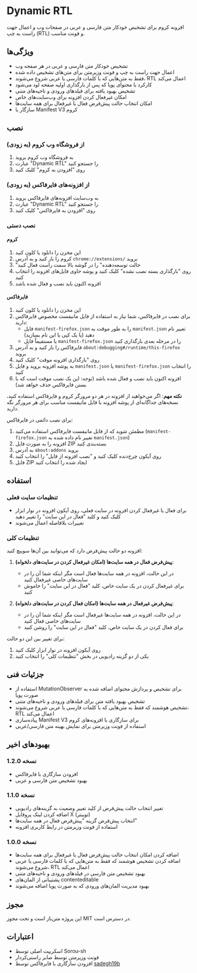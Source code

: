 # Dynamic RTL

افزونه کروم برای تشخیص خودکار متن فارسی و عربی در صفحات وب و اعمال جهت راست به چپ (RTL) و فونت مناسب.

## ویژگی‌ها

- تشخیص خودکار متن فارسی و عربی در هر صفحه وب
- اعمال جهت راست به چپ و فونت وزیرمتن برای متن‌های تشخیص داده شده
- فقط به متن‌هایی که با کلمات فارسی یا عربی شروع می‌شوند، RTL اعمال می‌کند
- کارکرد با محتوای پویا که پس از بارگذاری اولیه صفحه لود می‌شود
- تشخیص بهبود یافته برای فیلدهای ورودی و ناحیه‌های متنی
- امکان غیرفعال کردن افزونه برای وب‌سایت‌های خاص
- امکان انتخاب حالت پیش‌فرض فعال یا غیرفعال برای همه سایت‌ها
- سازگار با Manifest V3 کروم

## نصب

### از فروشگاه وب کروم (به زودی)

1. به فروشگاه وب کروم بروید
2. عبارت "Dynamic RTL" را جستجو کنید
3. روی "افزودن به کروم" کلیک کنید

### از افزونه‌های فایرفاکس (به زودی)

1. به وب‌سایت افزونه‌های فایرفاکس بروید
2. عبارت "Dynamic RTL" را جستجو کنید
3. روی "افزودن به فایرفاکس" کلیک کنید

### نصب دستی

#### کروم

1. این مخزن را دانلود یا کلون کنید
2. کروم را باز کنید و به آدرس `chrome://extensions/` بروید
3. "حالت توسعه‌دهنده" را در گوشه بالا سمت راست فعال کنید
4. روی "بارگذاری بسته نصب نشده" کلیک کنید و پوشه حاوی فایل‌های افزونه را انتخاب کنید
5. افزونه اکنون باید نصب و فعال شده باشد

#### فایرفاکس

1. این مخزن را دانلود یا کلون کنید
2. برای نصب در فایرفاکس، شما نیاز به استفاده از فایل مانیفست مخصوص فایرفاکس دارید:
   - فایل `manifest-firefox.json` را به طور موقت به `manifest.json` تغییر نام دهید (یا یک کپی با این نام بسازید)
   - یا مستقیماً فایل `manifest-firefox.json` را در مرحله بعدی بارگذاری کنید
3. فایرفاکس را باز کنید و به آدرس `about:debugging#/runtime/this-firefox` بروید
4. روی "بارگذاری افزونه موقت" کلیک کنید
5. به پوشه افزونه بروید و فایل `manifest.json` یا `manifest-firefox.json` را انتخاب کنید
6. افزونه اکنون باید نصب و فعال شده باشد (توجه: این یک نصب موقت است که با بستن فایرفاکس حذف خواهد شد)

**نکته مهم**: اگر می‌خواهید از افزونه در هر دو مرورگر کروم و فایرفاکس استفاده کنید، نسخه‌های جداگانه‌ای از پوشه افزونه با فایل مانیفست مناسب برای هر مرورگر نگه دارید.

برای نصب دائمی در فایرفاکس:
1. مطمئن شوید که از فایل مانیفست فایرفاکس استفاده می‌کنید (`manifest-firefox.json` تغییر نام داده شده به `manifest.json`)
2. افزونه را به صورت فایل ZIP بسته‌بندی کنید
3. به آدرس `about:addons` بروید
4. روی آیکون چرخ‌دنده کلیک کنید و "نصب افزونه از فایل" را انتخاب کنید
5. فایل ZIP ایجاد شده را انتخاب کنید

## استفاده

### تنظیمات سایت فعلی

- برای فعال یا غیرفعال کردن افزونه در سایت فعلی، روی آیکون افزونه در نوار ابزار کلیک کنید و کلید "فعال در این سایت" را تغییر دهید
- تغییرات بلافاصله اعمال می‌شوند

### تنظیمات کلی

افزونه دو حالت پیش‌فرض دارد که می‌توانید بین آن‌ها سوییچ کنید:

1. **پیش‌فرض فعال در همه سایت‌ها (امکان غیرفعال کردن در سایت‌های دلخواه)**:
   - در این حالت، افزونه در همه سایت‌ها فعال است مگر اینکه شما آن را در سایت‌های خاصی غیرفعال کنید
   - برای غیرفعال کردن در یک سایت خاص، کلید "فعال در این سایت" را خاموش کنید

2. **پیش‌فرض غیرفعال در همه سایت‌ها (امکان فعال کردن در سایت‌های دلخواه)**:
   - در این حالت، افزونه در همه سایت‌ها غیرفعال است مگر اینکه شما آن را در سایت‌های خاصی فعال کنید
   - برای فعال کردن در یک سایت خاص، کلید "فعال در این سایت" را روشن کنید

برای تغییر بین این دو حالت:
1. روی آیکون افزونه در نوار ابزار کلیک کنید
2. یکی از دو گزینه رادیویی در بخش "تنظیمات کلی" را انتخاب کنید

## جزئیات فنی

- استفاده از MutationObserver برای تشخیص و پردازش محتوای اضافه شده به صورت پویا
- تشخیص بهبود یافته متن برای فیلدهای ورودی و ناحیه‌های متنی
- تشخیص هوشمند که فقط به متن‌هایی که با کلمات فارسی یا عربی شروع می‌شوند، RTL اعمال می‌کند
- پیاده‌سازی Manifest V3 برای سازگاری با افزونه‌های کروم
- استفاده از فونت وزیرمتن برای نمایش بهینه متن فارسی/عربی

## بهبودهای اخیر

### نسخه 1.2.0
- افزودن سازگاری با فایرفاکس
- بهبود تشخیص متن فارسی و عربی

### نسخه 1.1.0
- تغییر انتخاب حالت پیش‌فرض از کلید تغییر وضعیت به گزینه‌های رادیویی
- اضافه کردن لینک پروفایل X (توییتر)
- انتخاب پیش‌فرض گزینه "پیش‌فرض فعال در همه سایت‌ها"
- استفاده از فونت وزیرمتن در رابط کاربری افزونه

### نسخه 1.0.0
- اضافه کردن امکان انتخاب حالت پیش‌فرض فعال یا غیرفعال برای همه سایت‌ها
- اضافه کردن تشخیص هوشمند که فقط به متن‌هایی که با کلمات فارسی یا عربی شروع می‌شوند، RTL اعمال می‌کند
- بهبود تشخیص متن فارسی در فیلدهای ورودی و ناحیه‌های متنی
- پشتیبانی از المان‌های contenteditable
- بهبود مدیریت المان‌های ورودی که به صورت پویا اضافه می‌شوند

## مجوز

این پروژه متن‌باز است و تحت مجوز MIT در دسترس است.

## اعتبارات

- اسکریپت اصلی توسط Sorou-sh
- فونت وزیرمتن توسط صابر راستی‌کردار
- افزودن سازگاری با فایرفاکس توسط [sadegh19b](https://github.com/sadegh19b) 